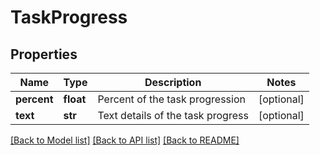# TaskProgress

## Properties
Name | Type | Description | Notes
------------ | ------------- | ------------- | -------------
**percent** | **float** | Percent of the task progression | [optional] 
**text** | **str** | Text details of the task progress | [optional] 

[[Back to Model list]](../README.md#documentation-for-models) [[Back to API list]](../README.md#documentation-for-api-endpoints) [[Back to README]](../README.md)


